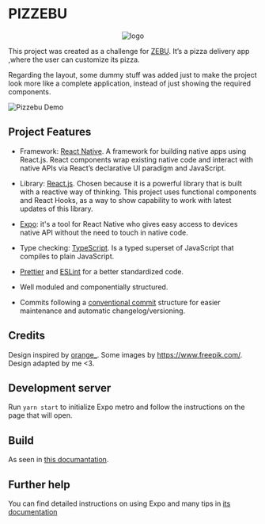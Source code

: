 # PIZZEBU

<p align="center"><img src="https://imgur.com/PJF33az" alt="logo"/></p>

This project was created as a challenge for [ZEBU](https://www.zebu.io/).
It’s a pizza delivery app ,where the user can customize its pizza.

Regarding the layout, some dummy stuff was added just to make the project look more like a complete application, instead of just showing the required components.

![Pizzebu Demo](https://imgur.com/LH8VZPm)

## Project Features

* Framework:  [React Native](https://reactnative.dev/). A framework for building native apps using React.js. React components wrap existing native code and interact with native APIs via React’s declarative UI paradigm and JavaScript.

* Library:  [React.js](https://reactjs.org/). Chosen because it is a powerful library that is built with a reactive way of thinking. This project uses functional components and React Hooks, as a way to show capability to work with latest updates of this library.

* [Expo](https://expo.io/): it's a tool for React Native who gives easy access to devices native API without the need to touch in native code.

* Type checking: [TypeScript](https://www.typescriptlang.org/).  Is a typed superset of JavaScript that compiles to plain JavaScript.

* [Prettier](https://prettier.io/) and [ESLint](https://eslint.org/) for a better standardized code.

* Well moduled and componentially structured.

* Commits following a [conventional commit](https://www.conventionalcommits.org/) structure for easier maintenance and automatic changelog/versioning.

## Credits

Design inspired by [orange_](https://dribbble.com/shots/6471916-Custome-Pizza-Interaction).
Some images by https://www.freepik.com/.
Design adapted by me <3.

## Development server

Run `yarn start` to initialize Expo metro and follow the instructions on the page that will open.

## Build

As seen in [this documantation](https://docs.expo.io/versions/latest/distribution/building-standalone-apps/).

## Further help

You can find detailed instructions on using Expo and many tips in [its documentation](https://docs.expo.io/versions/latest/)
